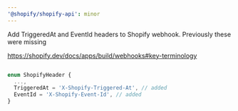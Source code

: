 ```yaml
---
'@shopify/shopify-api': minor
---
```


Add TriggeredAt and EventId headers to Shopify webhook. Previously these were missing

https://shopify.dev/docs/apps/build/webhooks#key-terminology
```ts

enum ShopifyHeader {
  ...,
  TriggeredAt = 'X-Shopify-Triggered-At', // added
  EventId = 'X-Shopify-Event-Id', // added
}
```
